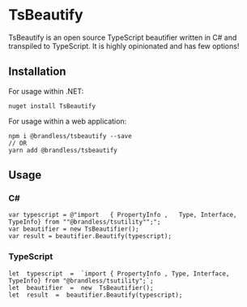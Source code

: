 # TsBeautify

TsBeautify is an open source TypeScript beautifier written in C# and transpiled to TypeScript. It is highly opinionated and has few options!

## Installation

For usage within .NET:

    nuget install TsBeautify

For usage within a web application:

    npm i @brandless/tsbeautify --save
    // OR
    yarn add @brandless/tsbeautify

## Usage

### C#
    var typescript = @"import   { PropertyInfo ,   Type, Interface, TypeInfo} from ""@brandless/tsutility"";";
    var beautifier = new TsBeautifier();
    var result = beautifier.Beautify(typescript);

### TypeScript

    let  typescript  =  `import { PropertyInfo , Type, Interface, TypeInfo} from "@brandless/tsutility";`;
	let  beautifier  =  new  TsBeautifier();
	let  result  =  beautifier.Beautify(typescript);
